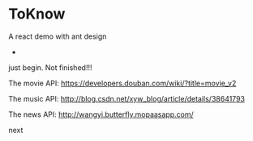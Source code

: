 # ToKnow
A react demo with ant design

-
just begin. Not finished!!!


The movie API: https://developers.douban.com/wiki/?title=movie_v2

The music API: http://blog.csdn.net/xyw_blog/article/details/38641793

The news API: http://wangyi.butterfly.mopaasapp.com/

next